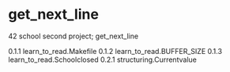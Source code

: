 # get_next_line
42 school second project; get_next_line

0.1.1 learn_to_read.Makefile
0.1.2 learn_to_read.BUFFER_SIZE
0.1.3 learn_to_read.Schoolclosed
0.2.1 structuring.Currentvalue
